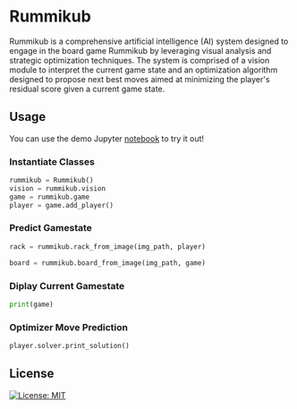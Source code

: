# Rummikub

Rummikub is a comprehensive artificial intelligence (AI) system designed to engage in the board game Rummikub by leveraging visual analysis and strategic optimization techniques. The system is comprised of a vision module to interpret the current game state and an optimization algorithm designed to propose next best moves aimed at minimizing the player's residual score given a current game state. 

## Usage

You can use the demo Jupyter [notebook](https://github.com/jnsbhlr/rummikub/blob/main/demo/demo-notebook.ipynb) to try it out!

### Instantiate Classes

```python
rummikub = Rummikub()
vision = rummikub.vision
game = rummikub.game
player = game.add_player()
```

### Predict Gamestate

```python
rack = rummikub.rack_from_image(img_path, player) 
```

```python
board = rummikub.board_from_image(img_path, game)
```

### Diplay Current Gamestate

```python
print(game)
```

### Optimizer Move Prediction

```python
player.solver.print_solution()
```

## License

[![License: MIT](https://img.shields.io/badge/License-MIT-yellow.svg)](https://opensource.org/licenses/MIT)